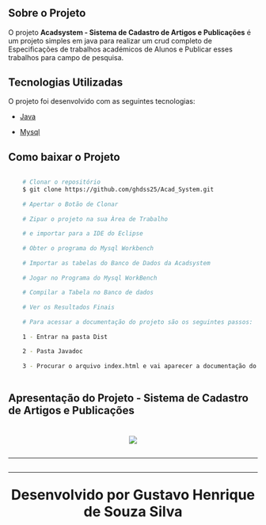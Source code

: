 <h1>

## Sobre o Projeto 

O projeto **Acadsystem - Sistema de Cadastro de Artigos e Publicações** é um projeto simples em java para realizar um crud completo de Especificações de trabalhos académicos de Alunos e Publicar esses trabalhos para campo de pesquisa. 

## Tecnologias Utilizadas 

O projeto foi desenvolvido com as seguintes tecnologias: 

- [Java](https://www.java.com/pt-BR/) 

- [Mysql](https://dev.mysql.com/downloads/workbench/)

## Como baixar o Projeto


```bash 

    # Clonar o repositório 
    $ git clone https://github.com/ghdss25/Acad_System.git
    
    # Apertar o Botão de Clonar 
    
    # Zipar o projeto na sua Àrea de Trabalho
    
    # e importar para a IDE do Eclipse 
    
    # Obter o programa do Mysql Workbench 
    
    # Importar as tabelas do Banco de Dados da Acadsystem 
    
    # Jogar no Programa do Mysql WorkBench 
    
    # Compilar a Tabela no Banco de dados
    
    # Ver os Resultados Finais 
    
    # Para acessar a documentação do projeto são os seguintes passos: 
    
    1 - Entrar na pasta Dist 
    
    2 - Pasta Javadoc 
    
    3 - Procurar o arquivo index.html e vai aparecer a documentação do projeto
    
```

## Apresentação do Projeto - Sistema de Cadastro de Artigos e Publicações
<h1 align = "center">
    <img src="Acadsystem.gif">

---
---
Desenvolvido por Gustavo Henrique de Souza Silva
